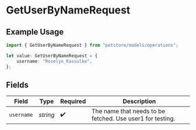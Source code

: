 # GetUserByNameRequest

## Example Usage

```typescript
import { GetUserByNameRequest } from "petstore/models/operations";

let value: GetUserByNameRequest = {
    username: "Roselyn_Kassulke",
};
```

## Fields

| Field                                                      | Type                                                       | Required                                                   | Description                                                |
| ---------------------------------------------------------- | ---------------------------------------------------------- | ---------------------------------------------------------- | ---------------------------------------------------------- |
| `username`                                                 | *string*                                                   | :heavy_check_mark:                                         | The name that needs to be fetched. Use user1 for testing.  |
